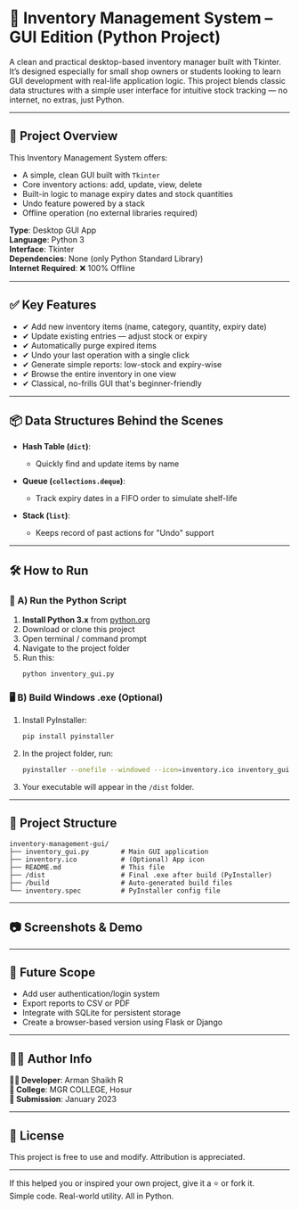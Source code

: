 
# 🧾 Inventory Management System – GUI Edition (Python Project)

A clean and practical desktop-based inventory manager built with Tkinter. It’s designed especially for small shop owners or students looking to learn GUI development with real-life application logic. This project blends classic data structures with a simple user interface for intuitive stock tracking — no internet, no extras, just Python.

---

## 📌 Project Overview

This Inventory Management System offers:

- A simple, clean GUI built with `Tkinter`
- Core inventory actions: add, update, view, delete
- Built-in logic to manage expiry dates and stock quantities
- Undo feature powered by a stack
- Offline operation (no external libraries required)

**Type**: Desktop GUI App  
**Language**: Python 3  
**Interface**: Tkinter  
**Dependencies**: None (only Python Standard Library)  
**Internet Required**: ❌ 100% Offline

---

## ✅ Key Features

- ✔ Add new inventory items (name, category, quantity, expiry date)
- ✔ Update existing entries — adjust stock or expiry
- ✔ Automatically purge expired items
- ✔ Undo your last operation with a single click
- ✔ Generate simple reports: low-stock and expiry-wise
- ✔ Browse the entire inventory in one view
- ✔ Classical, no-frills GUI that's beginner-friendly

---

## 📦 Data Structures Behind the Scenes

- **Hash Table (`dict`)**:
  - Quickly find and update items by name

- **Queue (`collections.deque`)**:
  - Track expiry dates in a FIFO order to simulate shelf-life

- **Stack (`list`)**:
  - Keeps record of past actions for "Undo" support

---

## 🛠 How to Run

### 🧪 A) Run the Python Script

1. **Install Python 3.x** from [python.org](https://www.python.org)
2. Download or clone this project
3. Open terminal / command prompt
4. Navigate to the project folder
5. Run this:
   ```bash
   python inventory_gui.py
   ```

### 🖥️ B) Build Windows .exe (Optional)

1. Install PyInstaller:
   ```bash
   pip install pyinstaller
   ```

2. In the project folder, run:
   ```bash
   pyinstaller --onefile --windowed --icon=inventory.ico inventory_gui.py
   ```

3. Your executable will appear in the `/dist` folder.

---

## 📁 Project Structure

```
inventory-management-gui/
├── inventory_gui.py        # Main GUI application
├── inventory.ico           # (Optional) App icon
├── README.md               # This file
├── /dist                   # Final .exe after build (PyInstaller)
├── /build                  # Auto-generated build files
└── inventory.spec          # PyInstaller config file
```

---

## 📷 Screenshots & Demo




---

## 🌱 Future Scope

- Add user authentication/login system
- Export reports to CSV or PDF
- Integrate with SQLite for persistent storage
- Create a browser-based version using Flask or Django

---

## 🧑‍💻 Author Info

**👨‍💻 Developer**: Arman Shaikh R  
**🏫 College**: MGR COLLEGE, Hosur  
**📅 Submission**: January 2023  

---

## 📄 License

This project is free to use and modify. Attribution is appreciated.

---

If this helped you or inspired your own project, give it a ⭐ or fork it.  
Simple code. Real-world utility. All in Python.
